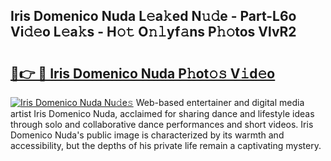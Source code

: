 ## Iris Domenico Nuda L𝚎a𝚔ed N𝚞𝚍e - Part-L6o Vi𝚍𝚎o L𝚎a𝚔s - H𝚘𝚝 O𝚗𝚕yf𝚊ns P𝚑𝚘tos VlvR2

# <h2><a href="http://kf6boo.oniu.top/?m=Iris+Domenico+Nuda">🔗👉 🔴 Iris Domenico Nuda P𝚑ot𝚘𝚜 V𝚒d𝚎o</a></h2>

[![Iris Domenico Nuda Nu𝚍e𝚜](https://i.imgur.com/0qMVB7G.gif)](http://kf6boo.oniu.top/?m=Iris+Domenico+Nuda)
Web-based entertainer and digital media artist Iris Domenico Nuda, acclaimed for sharing dance and lifestyle ideas through solo and collaborative dance performances and short videos. Iris Domenico Nuda's public image is characterized by its warmth and accessibility, but the depths of his private life remain a captivating mystery.  
